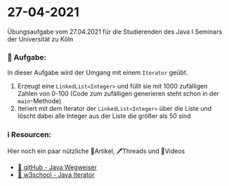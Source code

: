 # 27-04-2021
Übungsaufgabe vom 27.04.2021 für die Studierenden des Java I Seminars der Universität zu Köln



### 📝 Aufgabe:

In dieser Aufgabe wird der Umgang mit einem ```Iterator``` geübt.

1. Erzeugt eine ```LinkedList<Integer>``` und füllt sie mit 1000 zufälligen Zahlen von 0-100 (Code zum zufälligen generieren steht schon in der ```main```-Methode)
2. Iteriert mit dem Iterator der ```LinkedList<Integer>``` über die Liste und löscht dabei alle Integer aus der Liste die größer als 50 sind
 


### ℹ️ Resourcen:
Hier noch ein paar nützliche 📃Artikel, 🖊️Threads und 🎥Videos

- [📃 gitHub - Java Wegweiser](https://github.com/DH-Cologne/java-wegweiser/blob/master/articles/Iterable-und-Iterator.md)
- [📃 w3school - Java Iterator](https://www.w3schools.com/java/java_iterator.asp)
